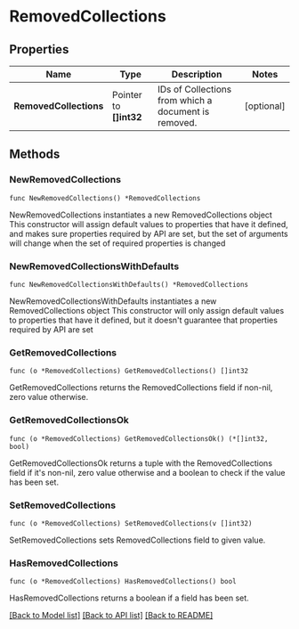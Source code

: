 # RemovedCollections

## Properties

Name | Type | Description | Notes
------------ | ------------- | ------------- | -------------
**RemovedCollections** | Pointer to **[]int32** | IDs of Collections from which a document is removed. | [optional] 

## Methods

### NewRemovedCollections

`func NewRemovedCollections() *RemovedCollections`

NewRemovedCollections instantiates a new RemovedCollections object
This constructor will assign default values to properties that have it defined,
and makes sure properties required by API are set, but the set of arguments
will change when the set of required properties is changed

### NewRemovedCollectionsWithDefaults

`func NewRemovedCollectionsWithDefaults() *RemovedCollections`

NewRemovedCollectionsWithDefaults instantiates a new RemovedCollections object
This constructor will only assign default values to properties that have it defined,
but it doesn't guarantee that properties required by API are set

### GetRemovedCollections

`func (o *RemovedCollections) GetRemovedCollections() []int32`

GetRemovedCollections returns the RemovedCollections field if non-nil, zero value otherwise.

### GetRemovedCollectionsOk

`func (o *RemovedCollections) GetRemovedCollectionsOk() (*[]int32, bool)`

GetRemovedCollectionsOk returns a tuple with the RemovedCollections field if it's non-nil, zero value otherwise
and a boolean to check if the value has been set.

### SetRemovedCollections

`func (o *RemovedCollections) SetRemovedCollections(v []int32)`

SetRemovedCollections sets RemovedCollections field to given value.

### HasRemovedCollections

`func (o *RemovedCollections) HasRemovedCollections() bool`

HasRemovedCollections returns a boolean if a field has been set.


[[Back to Model list]](../README.md#documentation-for-models) [[Back to API list]](../README.md#documentation-for-api-endpoints) [[Back to README]](../README.md)


